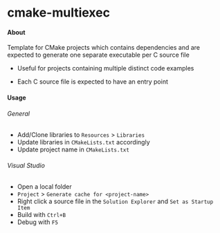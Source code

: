 # cmake-multiexec

#### About 

Template for CMake projects which contains dependencies and are expected to generate one separate executable per C source file

- Useful for projects containing multiple distinct code examples

- Each C source file is expected to have an entry point

#### Usage

###### General

- Add/Clone libraries to `Resources` > `Libraries`
- Update libraries in `CMakeLists.txt` accordingly
- Update project name in `CMakeLists.txt`

###### Visual Studio

- Open a local folder
- `Project` > `Generate cache for <project-name>`
- Right click a source file in the `Solution Explorer` and `Set as Startup Item`
- Build with `Ctrl+B`
- Debug with `F5`
